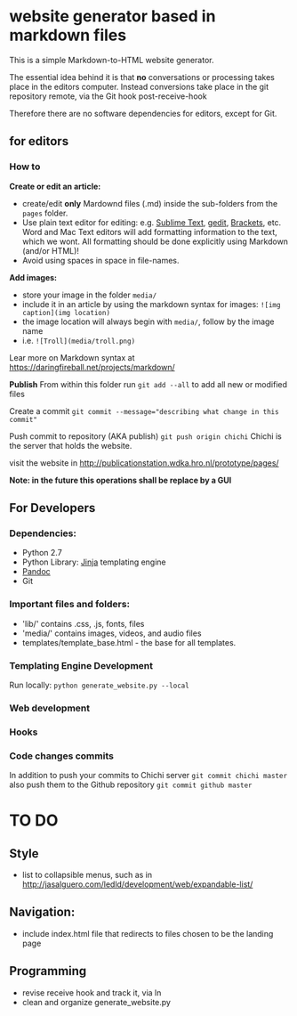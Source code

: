 # website generator based in markdown files
This is a simple Markdown-to-HTML website generator.

The essential idea behind it is that **no** conversations or processing takes place in the editors computer. Instead conversions take place in the git repository remote, via the Git hook post-receive-hook

Therefore there are no software dependencies for editors, except for Git.

## for editors

### How to
**Create or edit an article:**
* create/edit **only** Mardownd files (.md) inside the sub-folders from the `pages` folder.
* Use plain text editor for editing: e.g. [Sublime Text](http://sublimetext.com/), [gedit](https://wiki.gnome.org/Apps/Gedit), [Brackets](http://brackets.io/), etc. Word and Mac Text editors will add formatting information to the text, which we wont. All formatting should be done explicitly using Markdown (and/or HTML)!
* Avoid using spaces in space in file-names.

**Add images:**
* store your image in the folder `media/`
* include it in an article by using the markdown syntax for images: `![img caption](img location)`
* the image location will always begin with `media/`, follow by the image name
* i.e. `![Troll](media/troll.png)`

Lear more on Markdown syntax at <https://daringfireball.net/projects/markdown/>

**Publish**
From within this folder run `git add --all` to add all new or modified files

Create a commit `git commit --message="describing what change in this commit"`

Push commit to repository (AKA publish) `git push origin chichi` Chichi is the server that holds the website.

visit the website in <http://publicationstation.wdka.hro.nl/prototype/pages/> 

**Note: in the future this operations shall be replace by a GUI**


## For Developers

### Dependencies: 
* Python 2.7
* Python Library: [Jinja](http://jinja.pocoo.org/) templating engine
* [Pandoc](http://pandoc.org/)
* Git

### Important files and folders:
* 'lib/' contains .css, .js, fonts, files
* 'media/' contains images, videos, and audio files 
* templates/template_base.html - the base for all templates.

### Templating Engine Development 
Run locally: `python generate_website.py --local`

### Web development


### Hooks


### Code changes commits
In addition to push your commits to Chichi server `git commit chichi master` also push them to the Github repository `git commit github master` 


# TO DO
## Style
* list to collapsible menus, such as in <http://jasalguero.com/ledld/development/web/expandable-list/>

## Navigation:
* include index.html file that redirects to files chosen to be the landing page

## Programming
* revise receive hook and track it, via ln 
* clean and organize generate_website.py
